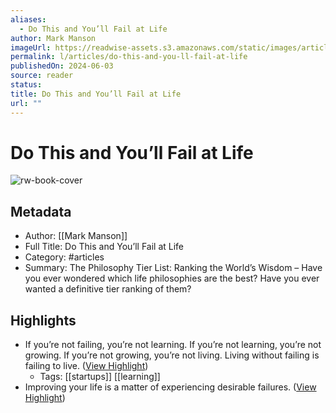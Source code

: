 ```yaml
---
aliases:
  - Do This and You’ll Fail at Life
author: Mark Manson
imageUrl: https://readwise-assets.s3.amazonaws.com/static/images/article3.5c705a01b476.png
permalink: l/articles/do-this-and-you-ll-fail-at-life
publishedOn: 2024-06-03
source: reader
status: 
title: Do This and You’ll Fail at Life
url: ""
---
```

# Do This and You’ll Fail at Life

![rw-book-cover](https://readwise-assets.s3.amazonaws.com/static/images/article3.5c705a01b476.png)

## Metadata

- Author: [[Mark Manson]]
- Full Title: Do This and You’ll Fail at Life
- Category: #articles
- Summary: The Philosophy Tier List: Ranking the World’s Wisdom – Have you ever wondered which life philosophies are the best? Have you ever wanted a definitive tier ranking of them?

## Highlights

- If you’re not failing, you’re not learning. If you’re not learning, you’re not growing. If you’re not growing, you’re not living.
  Living without failing is failing to live. ([View Highlight](https://read.readwise.io/read/01hzrwv06sqf2tbjvggnvam9nb))
    - Tags: [[startups]] [[learning]]
- Improving your life is a matter of experiencing desirable failures. ([View Highlight](https://read.readwise.io/read/01hzrwv3841t1xw2a0rwfy29ts))
